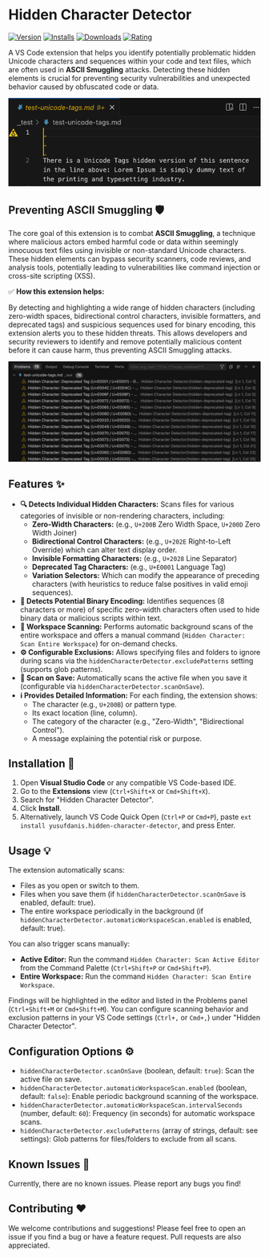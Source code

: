 # Hidden Character Detector

[![Version](https://vsmarketplacebadges.dev/version/yusufdanis.hidden-character-detector.svg)](https://marketplace.visualstudio.com/items?itemName=yusufdanis.hidden-character-detector) [![Installs](https://vsmarketplacebadges.dev/installs/yusufdanis.hidden-character-detector.svg)](https://marketplace.visualstudio.com/items?itemName=yusufdanis.hidden-character-detector) [![Downloads](https://vsmarketplacebadges.dev/downloads/yusufdanis.hidden-character-detector.svg)](https://marketplace.visualstudio.com/items?itemName=yusufdanis.hidden-character-detector) [![Rating](https://vsmarketplacebadges.dev/rating-short/yusufdanis.hidden-character-detector.svg)](https://marketplace.visualstudio.com/items?itemName=yusufdanis.hidden-character-detector)

A VS Code extension that helps you identify potentially problematic hidden Unicode characters and sequences within your code and text files, which are often used in **ASCII Smuggling** attacks. Detecting these hidden elements is crucial for preventing security vulnerabilities and unexpected behavior caused by obfuscated code or data.

![Example of hidden characters being highlighted in the editor](images/in-editor-highlighting.png)

## Preventing ASCII Smuggling 🛡️

The core goal of this extension is to combat **ASCII Smuggling**, a technique where malicious actors embed harmful code or data within seemingly innocuous text files using invisible or non-standard Unicode characters. These hidden elements can bypass security scanners, code reviews, and analysis tools, potentially leading to vulnerabilities like command injection or cross-site scripting (XSS).

✅ **How this extension helps:**

By detecting and highlighting a wide range of hidden characters (including zero-width spaces, bidirectional control characters, invisible formatters, and deprecated tags) and suspicious sequences used for binary encoding, this extension alerts you to these hidden threats. This allows developers and security reviewers to identify and remove potentially malicious content before it can cause harm, thus preventing ASCII Smuggling attacks.


![Example of problems listed in the Problems panel](images/problems-panel.png)

## Features ✨

*   **🔍 Detects Individual Hidden Characters:** Scans files for various categories of invisible or non-rendering characters, including:
    *   **Zero-Width Characters:** (e.g., `U+200B` Zero Width Space, `U+200D` Zero Width Joiner)
    *   **Bidirectional Control Characters:** (e.g., `U+202E` Right-to-Left Override) which can alter text display order.
    *   **Invisible Formatting Characters:** (e.g., `U+2028` Line Separator)
    *   **Deprecated Tag Characters:** (e.g., `U+E0001` Language Tag)
    *   **Variation Selectors:** Which can modify the appearance of preceding characters (with heuristics to reduce false positives in valid emoji sequences).
*   **👾 Detects Potential Binary Encoding:** Identifies sequences (8 characters or more) of specific zero-width characters often used to hide binary data or malicious scripts within text.
*   **📁 Workspace Scanning:** Performs automatic background scans of the entire workspace and offers a manual command (`Hidden Character: Scan Entire Workspace`) for on-demand checks.
*   **⚙️ Configurable Exclusions:** Allows specifying files and folders to ignore during scans via the `hiddenCharacterDetector.excludePatterns` setting (supports glob patterns).
*   **💾 Scan on Save:** Automatically scans the active file when you save it (configurable via `hiddenCharacterDetector.scanOnSave`).
*   **ℹ️ Provides Detailed Information:** For each finding, the extension shows:
    *   The character (e.g., `U+200B`) or pattern type.
    *   Its exact location (line, column).
    *   The category of the character (e.g., "Zero-Width", "Bidirectional Control").
    *   A message explaining the potential risk or purpose.

## Installation 🚀

1.  Open **Visual Studio Code** or any compatible VS Code-based IDE.
2.  Go to the **Extensions** view (`Ctrl+Shift+X` or `Cmd+Shift+X`).
3.  Search for "Hidden Character Detector".
4.  Click **Install**.
5.  Alternatively, launch VS Code Quick Open (`Ctrl+P` or `Cmd+P`), paste `ext install yusufdanis.hidden-character-detector`, and press Enter.

## Usage 💡

The extension automatically scans:
*   Files as you open or switch to them.
*   Files when you save them (if `hiddenCharacterDetector.scanOnSave` is enabled, default: true).
*   The entire workspace periodically in the background (if `hiddenCharacterDetector.automaticWorkspaceScan.enabled` is enabled, default: true).

You can also trigger scans manually:
*   **Active Editor:** Run the command `Hidden Character: Scan Active Editor` from the Command Palette (`Ctrl+Shift+P` or `Cmd+Shift+P`).
*   **Entire Workspace:** Run the command `Hidden Character: Scan Entire Workspace`.

Findings will be highlighted in the editor and listed in the Problems panel (`Ctrl+Shift+M` or `Cmd+Shift+M`). You can configure scanning behavior and exclusion patterns in your VS Code settings (`Ctrl+,` or `Cmd+,`) under "Hidden Character Detector".

## Configuration Options ⚙️

*   `hiddenCharacterDetector.scanOnSave` (boolean, default: `true`): Scan the active file on save.
*   `hiddenCharacterDetector.automaticWorkspaceScan.enabled` (boolean, default: `false`): Enable periodic background scanning of the workspace.
*   `hiddenCharacterDetector.automaticWorkspaceScan.intervalSeconds` (number, default: `60`): Frequency (in seconds) for automatic workspace scans.
*   `hiddenCharacterDetector.excludePatterns` (array of strings, default: see settings): Glob patterns for files/folders to exclude from all scans.

## Known Issues 🐛

Currently, there are no known issues. Please report any bugs you find!

## Contributing ❤️

We welcome contributions and suggestions! Please feel free to open an issue if you find a bug or have a feature request. Pull requests are also appreciated.

